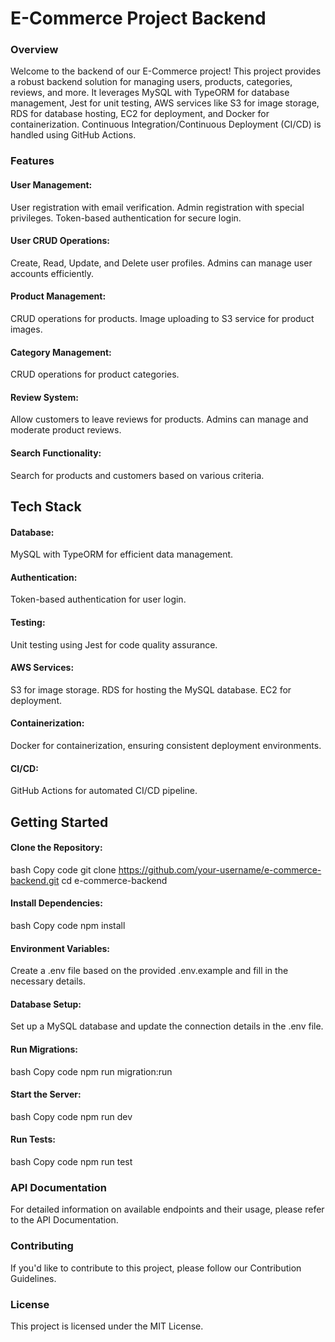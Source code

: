 # E-Commerce Project Backend

### Overview
Welcome to the backend of our E-Commerce project! This project provides a robust backend solution for managing users, products, categories, reviews, and more. It leverages MySQL with TypeORM for database management, Jest for unit testing, AWS services like S3 for image storage, RDS for database hosting, EC2 for deployment, and Docker for containerization. Continuous Integration/Continuous Deployment (CI/CD) is handled using GitHub Actions.

### Features
#### User Management:

User registration with email verification.
Admin registration with special privileges.
Token-based authentication for secure login.
#### User CRUD Operations:

Create, Read, Update, and Delete user profiles.
Admins can manage user accounts efficiently.
#### Product Management:

CRUD operations for products.
Image uploading to S3 service for product images.
#### Category Management:

CRUD operations for product categories.
#### Review System:

Allow customers to leave reviews for products.
Admins can manage and moderate product reviews.
#### Search Functionality:

Search for products and customers based on various criteria.
## Tech Stack
#### Database:

MySQL with TypeORM for efficient data management.
#### Authentication:

Token-based authentication for user login.
#### Testing:

Unit testing using Jest for code quality assurance.
#### AWS Services:

S3 for image storage.
RDS for hosting the MySQL database.
EC2 for deployment.
#### Containerization:

Docker for containerization, ensuring consistent deployment environments.
#### CI/CD:

GitHub Actions for automated CI/CD pipeline.
## Getting Started
#### Clone the Repository:

bash
Copy code
git clone https://github.com/your-username/e-commerce-backend.git
cd e-commerce-backend
#### Install Dependencies:

bash
Copy code
npm install
#### Environment Variables:

Create a .env file based on the provided .env.example and fill in the necessary details.
#### Database Setup:

Set up a MySQL database and update the connection details in the .env file.
#### Run Migrations:

bash
Copy code
npm run migration:run
#### Start the Server:

bash
Copy code
npm run dev
#### Run Tests:

bash
Copy code
npm run test
### API Documentation
For detailed information on available endpoints and their usage, please refer to the API Documentation.

### Contributing
If you'd like to contribute to this project, please follow our Contribution Guidelines.

### License
This project is licensed under the MIT License.
